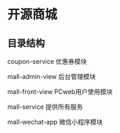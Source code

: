 # 开源商城
## 目录结构
coupon-service 优惠券模块

mall-admin-view  后台管理模块

mall-front-view  PCweb用户使用模块

mall-service     提供所有服务

mall-wechat-app   微信小程序模块
